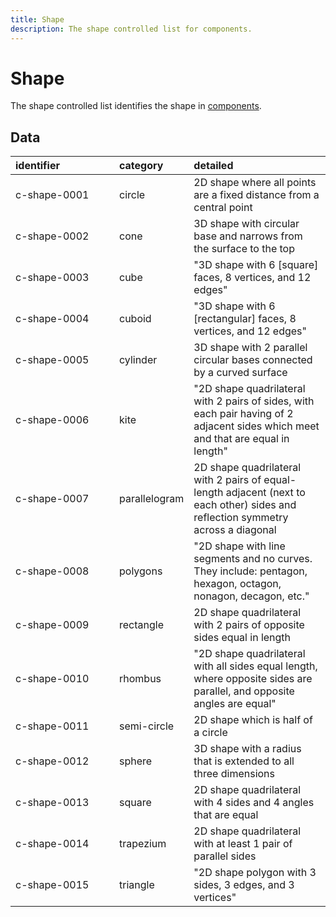 ```yaml
---
title: Shape
description: The shape controlled list for components.
---
```


# Shape

The shape controlled list identifies the shape in [components](../3_Data_Specification/3_3_Components.md).

## Data
|<div style="width:150px">identifier</div>|category|detailed|
|:-|:-|:-|
|c-shape-0001|circle|2D shape where all points are a fixed distance from a central point|
|c-shape-0002|cone|3D shape with circular base and narrows from the surface to the top|
|c-shape-0003|cube|"3D shape with 6 [square] faces, 8 vertices, and 12 edges"|
|c-shape-0004|cuboid|"3D shape with 6 [rectangular] faces, 8 vertices, and 12 edges"|
|c-shape-0005|cylinder|3D shape with 2 parallel circular bases connected by a curved surface|
|c-shape-0006|kite|"2D shape quadrilateral with 2 pairs of sides, with each pair having of 2 adjacent sides which meet and that are equal in length"|
|c-shape-0007|parallelogram|2D shape quadrilateral with 2 pairs of equal-length adjacent (next to each other) sides  and reflection symmetry across a diagonal|
|c-shape-0008|polygons|"2D shape with line segments and no curves. They include: pentagon, hexagon, octagon, nonagon, decagon, etc."|
|c-shape-0009|rectangle|2D shape quadrilateral with 2 pairs of opposite sides equal in length|
|c-shape-0010|rhombus|"2D shape quadrilateral with all sides equal length, where opposite sides are parallel, and opposite angles are equal"|
|c-shape-0011|semi-circle|2D shape which is half of a circle|
|c-shape-0012|sphere|3D shape with a radius that is extended to all three dimensions|
|c-shape-0013|square|2D shape quadrilateral with 4 sides and 4 angles that are equal|
|c-shape-0014|trapezium|2D shape quadrilateral with at least 1 pair of parallel sides|
|c-shape-0015|triangle|"2D shape polygon with 3 sides, 3 edges, and 3 vertices"|
